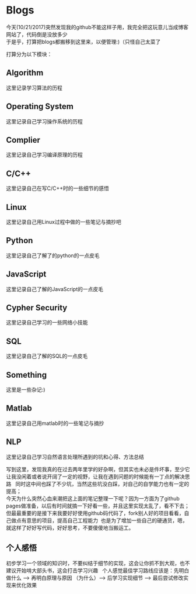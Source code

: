 # Blogs  
今天(10/21/2017)突然发现我的github不能这样子用，我完全把这玩意儿当成博客网站了，代码倒是没放多少  
于是乎，打算把blogs都搬移到这里来，以便管理:)（只怪自己太菜了   

打算分为以下模块：  

## Algorithm

这里记录学习算法的历程

## Operating System  

这里记录自己学习操作系统的历程  

## Complier  

这里记录自己学习编译原理的历程  

## C/C++  

这里记录自己在写C/C++时的一些细节的感悟  

## Linux  

这里记录自己用Linux过程中做的一些笔记与摘抄吧  

## Python 

这里记录自己了解了的python的一点皮毛  

## JavaScript

这里记录自己了解的JavaScript的一点皮毛  

## Cypher Security  

这里记录自己学习的一些网络小技能  

## SQL  

这里记录自己了解的SQL的一点皮毛  

## Something  

这里是一些杂记:)

## Matlab   

这里记录自己用matlab时的一些笔记与摘抄  

## NLP

这里记录自己学习自然语言处理所遇到的坑和心得、方法总结


写到这里，发现我真的在过去两年里学的好杂啊，但其实也未必是件坏事，至少它让我没闲着或者说开阔了一定的视野，让我在遇到问题的时候能有一丁点的解决思路  
同时这中间也踩了不少坑，当然这些坑没白踩，对自己的自学能力也有一定的提高；  
今天为什么突然心血来潮把这上面的笔记整理一下呢？因为一方面为了github pages做准备，以后有时间就搞一下好看一些，并且这里实现太乱了，看不下去；但最最重要的是接下来我要好好使用github码代码了，fork别人好的项目看看，自己做点有意思的项目，提高自己工程能力  也是为了增加一些自己的硬通货，嗯，就这样了好好写代码，好好思考，不要傻傻地当搬运工。   

## 个人感悟  

初步学习一个领域的知识时，不要纠结于细节的实现，这会让你抓不到大观，也不建议开始啃大部头书，这会打击学习兴趣  
个人感觉最佳学习路线应该是：先明白做什么 --> 再明白原理与原因 （为什么）--> 后学习实现细节 --> 最后尝试修改实现来优化效果










